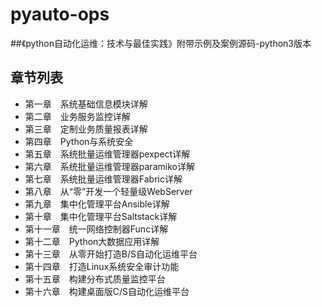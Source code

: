 # pyauto-ops

##《python自动化运维：技术与最佳实践》附带示例及案例源码-python3版本

## 章节列表

- 第一章　系统基础信息模块详解
- 第二章　业务服务监控详解
- 第三章　定制业务质量报表详解
- 第四章　Python与系统安全
- 第五章　系统批量运维管理器pexpect详解
- 第六章　系统批量运维管理器paramiko详解
- 第七章　系统批量运维管理器Fabric详解
- 第八章　从“零”开发一个轻量级WebServer
- 第九章　集中化管理平台Ansible详解
- 第十章　集中化管理平台Saltstack详解
- 第十一章　统一网络控制器Func详解
- 第十二章　Python大数据应用详解
- 第十三章　从零开始打造B/S自动化运维平台
- 第十四章　打造Linux系统安全审计功能
- 第十五章　构建分布式质量监控平台
- 第十六章　构建桌面版C/S自动化运维平台
